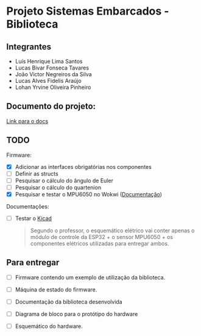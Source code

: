 # Projeto Sistemas Embarcados - Biblioteca

## Integrantes

- Luís Henrique Lima Santos
- Lucas Bivar Fonseca Tavares
- João Victor Negreiros da Silva
- Lucas Alves Fidelis Araújo
- Lohan Yrvine Oliveira Pinheiro

## Documento do projeto:
[Link para o docs](https://docs.google.com/document/d/1QsI6OhLF0TfYbNzVzPUM2ZsxLW7arz3QbxE7xBPYGtU/edit)

## TODO

Firmware:
- [x] Adicionar as interfaces obrigatórias nos componentes
- [ ] Definir as structs
- [ ] Pesquisar o cálculo do ângulo de Euler
- [ ] Pesquisar o cálculo do quartenion
- [x] Pesquisar e testar o MPU6050 no Wokwi ([Documentação](https://docs.wokwi.com/parts/wokwi-mpu6050))

Documentações:
- [ ] Testar o [Kicad](https://www.kicad.org/)
  > Segundo o professor, o esquemático elétrico vai conter apenas o módulo de controle da ESP32 + o sensor MPU6050 + os componentes elétricos utilizadas para entregar ambos.

## Para entregar
- [ ] Firmware contendo um exemplo de utilização da biblioteca.
- [ ] Máquina de estado  do firmware.
- [ ] Documentação da biblioteca desenvolvida
- [ ] Diagrama de bloco para o protótipo do hardware
- [ ] Esquemático do hardware.

 
